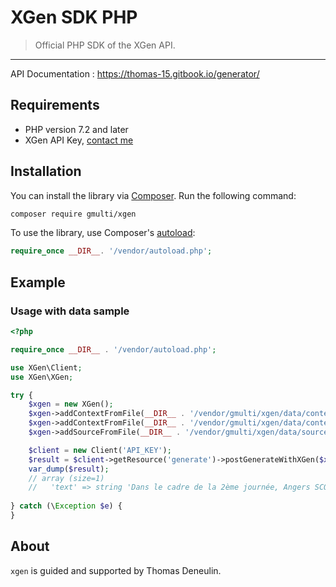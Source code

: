 # XGen SDK PHP

> Official PHP SDK of the XGen API.

---

API Documentation : https://thomas-15.gitbook.io/generator/

## Requirements

-   PHP version 7.2 and later
-   XGen API Key, [contact me](https://twitter.com/TDeneulin)

## Installation

You can install the library via [Composer](https://getcomposer.org/). Run the following command:

```bash
composer require gmulti/xgen
```

To use the library, use Composer's [autoload](https://getcomposer.org/doc/01-basic-usage.md#autoloading):

```php
require_once __DIR__. '/vendor/autoload.php';
```

## Example

### Usage with data sample

```php
<?php

require_once __DIR__ . '/vendor/autoload.php';

use XGen\Client;
use XGen\XGen;

try {
    $xgen = new XGen();
    $xgen->addContextFromFile(__DIR__ . '/vendor/gmulti/xgen/data/context-1.json');
    $xgen->addContextFromFile(__DIR__ . '/vendor/gmulti/xgen/data/context-2.json');
    $xgen->addSourceFromFile(__DIR__ . '/vendor/gmulti/xgen/data/source.json');

    $client = new Client('API_KEY');
    $result = $client->getResource('generate')->postGenerateWithXGen($xgen);
    var_dump($result);
    // array (size=1)
    //   'text' => string 'Dans le cadre de la 2ème journée, Angers SCO accueille Olympique Lyonnais' (length=75)
    
} catch (\Exception $e) {
}

```

## About

`xgen` is guided and supported by Thomas Deneulin.